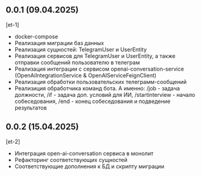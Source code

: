 
## 0.0.1 (09.04.2025)
[et-1]
* docker-compose
* Реализация миграции баз данных
* Реализация сущностей: TelegramUser и UserEntity
* Реализация сервисов для TelegramUser и UserEntity, а также отправки сообщений пользователю в телеграм
* Реализация интеграции с сервисом openai-conversation-service (OpenAiIntegrationService & OpenAIServiceFeignClient)
* Реализация обработки пользовательских телеграмм-сообщений
* Реализиция обработчика команд бота. А именно: /job - задача должности, /if - задача доп. условий для ИИ, /startinterview - начало собеседования, /end - конец собеседования и подведение результатов

## 0.0.2 (15.04.2025)
[et-2]
* Интеграция open-ai-conversation сервиса в монолит
* Рефакторинг соответствующих сущностей
* Соответствующие дополнения к БД и скрипту миграции














